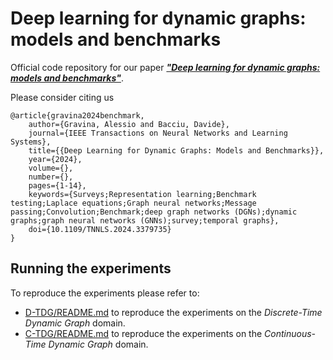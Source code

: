 # Deep learning for dynamic graphs: models and benchmarks

Official code repository for our paper [***"Deep learning for dynamic graphs: models and benchmarks"***](https://ieeexplore.ieee.org/document/10490120).

Please consider citing us

	@article{gravina2024benchmark,
	    author={Gravina, Alessio and Bacciu, Davide},
        journal={IEEE Transactions on Neural Networks and Learning Systems}, 
        title={{Deep Learning for Dynamic Graphs: Models and Benchmarks}}, 
        year={2024},
        volume={},
        number={},
        pages={1-14},
        keywords={Surveys;Representation learning;Benchmark testing;Laplace equations;Graph neural networks;Message passing;Convolution;Benchmark;deep graph networks (DGNs);dynamic graphs;graph neural networks (GNNs);survey;temporal graphs},
        doi={10.1109/TNNLS.2024.3379735}
	}



## Running the experiments
To reproduce the experiments please refer to:

- [D-TDG/README.md](https://github.com/gravins/dynamic_graph_benchmark/tree/main/D-TDG) to reproduce the experiments on the *Discrete-Time Dynamic Graph* domain. 
- [C-TDG/README.md](https://github.com/gravins/dynamic_graph_benchmark/tree/main/C-TDG) to reproduce the experiments on the *Continuous-Time Dynamic Graph* domain. 
